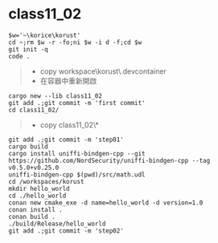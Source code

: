 # class11_02
```
$w='~\korice\korust'
cd ~;rm $w -r -fo;ni $w -i d -f;cd $w
git init -q
code .
```
> * copy workspace\\korust\\.devcontainer
> * 在容器中重新開啟
```
cargo new --lib class11_02
git add .;git commit -m 'first commit'
cd class11_02/
```
> * copy class11_02\\*
```
git add .;git commit -m 'step01'
cargo build
cargo install uniffi-bindgen-cpp --git https://github.com/NordSecurity/uniffi-bindgen-cpp --tag v0.5.0+v0.25.0
uniffi-bindgen-cpp $(pwd)/src/math.udl
cd /workspaces/korust
mkdir hello_world
cd ./hello_world
conan new cmake_exe -d name=hello_world -d version=1.0
conan install .
conan build .
./build/Release/hello_world
git add .;git commit -m 'step02'
```
